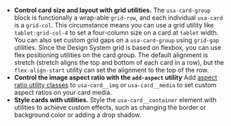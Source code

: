 - **Control card size and layout with grid utilities.** The `usa-card-group` block is functionally a wrap-able `grid-row`, and each individual `usa-card` is a `grid-col`. This circumstance means you can use a grid utility like `tablet:grid-col-4` to set a four-column size on a card at `tablet` width. You can also set custom grid gaps on a `usa-card-group` using `grid-gap` utilities. Since the Design System grid is based on flexbox, you can use flex positioning utilities on the card group. The default alignment is stretch (stretch aligns the top and bottom of each card in a row), but the `flex-align-start` utility can set the alignment to the top of the row.
- **Control the image aspect ratio with the `add-aspect` utility** Add [aspect ratio utility classes](https://designsystem.digital.gov/utilities/height-and-width/#aspect) to `usa-card__img` or `usa-card__media` to set custom aspect ratios on your card media.
- **Style cards with utilities.** Style the `usa-card__container` element with utilities to achieve custom effects, such as changing the border or background color or adding a drop shadow.
